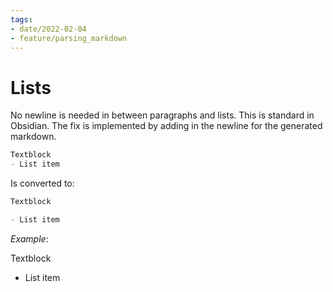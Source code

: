 ```yaml
---
tags:
- date/2022-02-04
- feature/parsing_markdown
---
```



# Lists
No newline is needed in between paragraphs and lists. This is standard in Obsidian. The fix is implemented by adding in the newline for the generated markdown.

``` md
Textblock
- List item
```


Is converted to:
``` md
Textblock

- List item
```


_Example_: 

Textblock

- List item